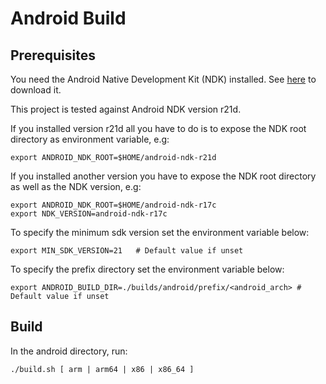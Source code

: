 # Android Build

## Prerequisites

You need the Android Native Development Kit (NDK) installed. See
[here](https://developer.android.com/ndk) to download it.

This project is tested against Android NDK version r21d.

If you installed version r21d all you have to do is to expose the NDK root
directory as environment variable, e.g:

    export ANDROID_NDK_ROOT=$HOME/android-ndk-r21d

If you installed another version you have to expose the NDK root directory as
well as the NDK version, e.g:

    export ANDROID_NDK_ROOT=$HOME/android-ndk-r17c
    export NDK_VERSION=android-ndk-r17c

To specify the minimum sdk version set the environment variable below:

    export MIN_SDK_VERSION=21   # Default value if unset

To specify the prefix directory set the environment variable below:

    export ANDROID_BUILD_DIR=./builds/android/prefix/<android_arch> # Default value if unset

## Build

In the android directory, run:

    ./build.sh [ arm | arm64 | x86 | x86_64 ]
